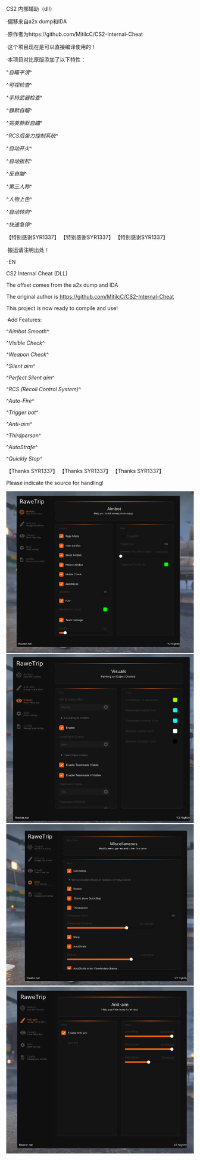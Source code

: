 CS2 内部辅助（dll）

·偏移来自a2x dump和IDA

·原作者为https://github.com/MitilcC/CS2-Internal-Cheat

·这个项目现在是可以直接编译使用的！

·本项目对比原版添加了以下特性：

^*自瞄平滑*^

^*可视检查*^

^*手持武器检查*^

^*静默自瞄*^

^*完美静默自瞄*^

^*RCS后坐力控制系统*^

^*自动开火*^

^*自动扳机*^

^*反自瞄*^

^*第三人称*^

^*人物上色*^

^*自动转向*^

^*快速急停*^



 【特别感谢SYR1337】
 【特别感谢SYR1337】
 【特别感谢SYR1337】


·搬运请注明出处！

-EN

CS2 Internal Cheat (DLL)

The offset comes from the a2x dump and IDA

The original author is https://github.com/MitilcC/CS2-Internal-Cheat

This project is now ready to compile and use!

·Add Features: 

^*Aimbot Smooth*^

^*Visible Check*^

^*Weapon Check*^

^*Silent aim*^

^*Perfect Silent aim*^

^*RCS (Recoil Control System)*^

^*Auto-Fire*^

^*Trigger bot*^

^*Anti-aim*^

^*Thirdperson*^

^*AutoStrafe*^

^*Quickly Stop*^

【Thanks SYR1337】 
【Thanks SYR1337】 
【Thanks SYR1337】


Please indicate the source for handling!



![image](https://github.com/Rw0ter/CS2-Internal-cheat/blob/9e9284e44bfd6f86b4ffe8effae2b48ba32fa198/Rw%20cheat%20V2%20Aimbot.png)
![image](https://github.com/Rw0ter/CS2-Internal-cheat/blob/9e9284e44bfd6f86b4ffe8effae2b48ba32fa198/Rw%20cheat%20V2%20Chams.png)
![image](https://github.com/Rw0ter/CS2-Internal-cheat/blob/9e9284e44bfd6f86b4ffe8effae2b48ba32fa198/Rw%20cheat%20V2%20Misc.png)
![image](https://github.com/Rw0ter/CS2-Internal-cheat/blob/9e9284e44bfd6f86b4ffe8effae2b48ba32fa198/Rw%20cheat%20V2%20Antiaim.png)
